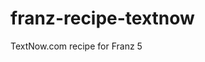 # franz-recipe-textnow
TextNow.com recipe for Franz 5

<!--
parseInt(document.getElementsByClassName("badge")[i].textContent)
-->
